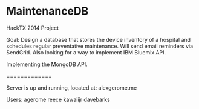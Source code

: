 MaintenanceDB
=============

HackTX 2014 Project

Goal: Design a database that stores the device inventory of a hospital
and schedules regular preventative maintenance. Will send email reminders
via SendGrid. Also looking for a way to implement IBM Bluemix API.

Implementing the MongoDB API.

=============

Server is up and running, located at:
alexgerome.me

Users:
agerome
reece
kawaiijr
davebarks
